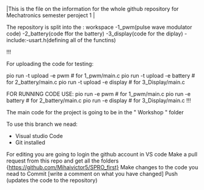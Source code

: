 |This is the file on the information for the whole github repository for Mechatronics semester peroject 1 |

The repository is split into the :
workspace
    -1_pwm(pulse wave modulator code)
    -2_battery(code ffor the battery)
    -3_display(code for the diplay)
    -include:-usart.h(defining all of the functins)

!!!
    
For uploading the code for testing:

pio run -t upload -e pwm        # for 1_pwm/main.c
pio run -t  upload -e battery    # for 2_battery/main.c
pio run -t upload -e display    # for 3_Display/main.c

FOR RUNNING CODE USE:
pio run -e pwm        # for 1_pwm/main.c
pio run -e battery    # for 2_battery/main.c
pio run -e display    # for 3_Display/main.c
!!!

The main code for the project is going to be in the " Workshop " folder 


To use this branch we nead: 
- Visual studio Code
- Git installed


For editing you are going to login the github account in VS code
Make a pull request from this repo and get all the folders {https://github.com/Mihaivictor5/SPRO_first}
Make changes to the code you nead to
Commit [write a comment on what you have changed] 
Push (updates the code to the repository)

                            




